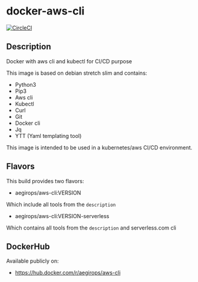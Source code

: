 # docker-aws-cli

[![CircleCI](https://circleci.com/gh/aegirops/docker-aws-cli.svg?style=svg)](https://circleci.com/gh/aegirops/docker-aws-cli)

## Description

Docker with aws cli and kubectl for CI/CD purpose

This image is based on debian stretch slim and contains:
 - Python3
 - Pip3
 - Aws cli
 - Kubectl
 - Curl
 - Git
 - Docker cli
 - Jq
 - YTT (Yaml templating tool)

This image is intended to be used in a kubernetes/aws CI/CD environment.

## Flavors

This build provides two flavors:

- aegirops/aws-cli:VERSION

Which include all tools from the `description`

- aegirops/aws-cli:VERSION-serverless

Which contains all tools from the `description` and serverless.com cli

## DockerHub

Available publicly on:
 - https://hub.docker.com/r/aegirops/aws-cli

